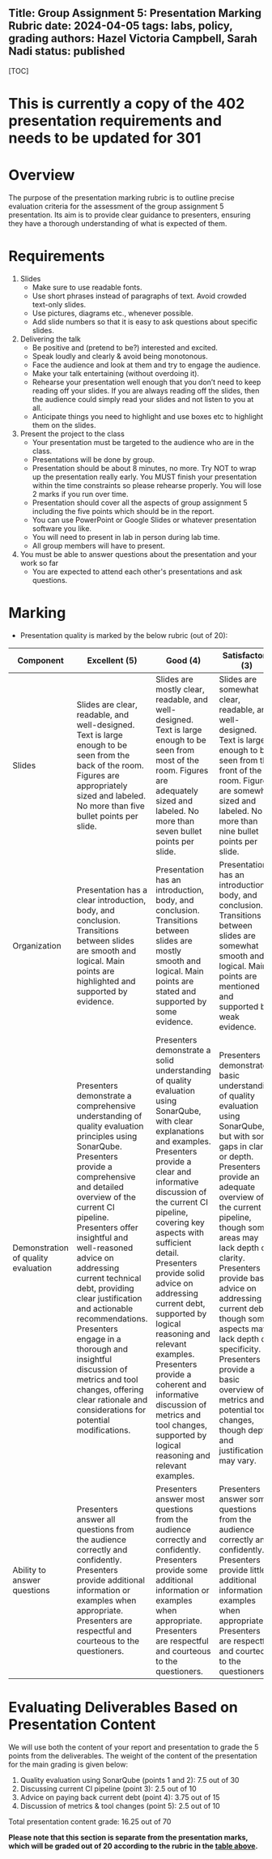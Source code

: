 Title: Group Assignment 5: Presentation Marking Rubric
date: 2024-04-05
tags: labs, policy, grading
authors: Hazel Victoria Campbell, Sarah Nadi
status: published
----

[TOC]

# This is currently a copy of the 402 presentation requirements and needs to be updated for 301

# Overview

The purpose of the presentation marking rubric is to outline precise evaluation criteria for the assessment of the group assignment 5 presentation. Its aim is to provide clear guidance to presenters, ensuring they have a thorough understanding of what is expected of them.

# Requirements

1. Slides
    * Make sure to use readable fonts.
    * Use short phrases instead of paragraphs of text. Avoid crowded text-only slides.
    * Use pictures, diagrams etc., whenever possible.
    * Add slide numbers so that it is easy to ask questions about specific slides.
2. Delivering the talk
    * Be positive and (pretend to be?) interested and excited.
    * Speak loudly and clearly & avoid being monotonous.
    * Face the audience and look at them and try to engage the audience.
    * Make your talk entertaining (without overdoing it).
    * Rehearse your presentation well enough that you don’t need to keep reading off your slides. If you are always reading off the slides, then  the audience could simply read your slides and not listen to you at all.
    * Anticipate things you need to highlight and use boxes etc to highlight them on the slides.
3. Present the project to the class
    * Your presentation must be targeted to the audience who are in the class.
    * Presentations will be done by group.
    * Presentation should be about 8 minutes, no more. Try NOT to wrap up the presentation really early. You MUST finish your presentation within the time constraints so please rehearse properly. You will lose 2 marks if you run over time.
    * Presentation should cover all the aspects of group assignment 5 including the five points which should be in the report.
    * You can use PowerPoint or Google Slides or whatever presentation software you like.
    * You will need to present in lab in person during lab time.
    * All group members will have to present.
4. You must be able to answer questions about the presentation and your work so far
    * You are expected to attend each other's presentations and ask questions.

# Marking

* Presentation quality is marked by the below rubric (out of 20):

| Component | Excellent (5) | Good (4) | Satisfactory (3) | Unsatisfactory (2) | Poor (1) |
| --- | --- | --- | --- | --- | --- |
| Slides | Slides are clear, readable, and well-designed. Text is large enough to be seen from the back of the room. Figures are appropriately sized and labeled. No more than five bullet points per slide. | Slides are mostly clear, readable, and well-designed. Text is large enough to be seen from most of the room. Figures are adequately sized and labeled. No more than seven bullet points per slide. | Slides are somewhat clear, readable, and well-designed. Text is large enough to be seen from the front of the room. Figures are somewhat sized and labeled. No more than nine bullet points per slide. | Slides are unclear, unreadable, or poorly designed. Text is too small to be seen from the back of the room. Figures are too large or too small and unlabeled. More than nine bullet points per slide. | Slides are missing, illegible, or incomprehensible. Text is too small to be seen from anywhere in the room. Figures are irrelevant or absent. Too many bullet points per slide or no bullet points at all. |
| Organization | Presentation has a clear introduction, body, and conclusion. Transitions between slides are smooth and logical. Main points are highlighted and supported by evidence. | Presentation has an introduction, body, and conclusion. Transitions between slides are mostly smooth and logical. Main points are stated and supported by some evidence. | Presentation has an introduction, body, and conclusion. Transitions between slides are somewhat smooth and logical. Main points are mentioned and supported by weak evidence. | Presentation lacks a clear introduction, body, or conclusion. Transitions between slides are abrupt or illogical. Main points are unclear or unsupported by evidence. | Presentation has no discernible structure or flow. Transitions between slides are nonexistent or confusing. Main points are missing or irrelevant. |
| Demonstration of quality evaluation | Presenters demonstrate a comprehensive understanding of quality evaluation principles using SonarQube. Presenters provide a comprehensive and detailed overview of the current CI pipeline. Presenters offer insightful and well-reasoned advice on addressing current technical debt, providing clear justification and actionable recommendations. Presenters engage in a thorough and insightful discussion of metrics and tool changes, offering clear rationale and considerations for potential modifications. | Presenters demonstrate a solid understanding of quality evaluation using SonarQube, with clear explanations and examples. Presenters provide a clear and informative discussion of the current CI pipeline, covering key aspects with sufficient detail. Presenters provide solid advice on addressing current debt, supported by logical reasoning and relevant examples. Presenters provide a coherent and informative discussion of metrics and tool changes, supported by logical reasoning and relevant examples. | Presenters demonstrate a basic understanding of quality evaluation using SonarQube, but with some gaps in clarity or depth. Presenters provide an adequate overview of the current CI pipeline, though some areas may lack depth or clarity. Presenters provide basic advice on addressing current debt, though some aspects may lack depth or specificity. Presenters provide a basic overview of metrics and potential tool changes, though depth and justification may vary. | Presenters demonstrate poor understanding of quality evaluation using SonarQube, with significant gaps or inaccuracies. Presenters provide a poor or incomplete description of the current CI pipeline, with significant gaps or omissions. Presenters provide limited or unclear advice on addressing current debt, with weak reasoning or insufficient detail. Presenters offer limited or unclear insights into metrics and tool changes, with weak justification or relevance. | Presenters demonstrate little to no understanding of quality evaluation using SonarQube, with major inaccuracies or misconceptions. Presenters fail to effectively discuss the current CI pipeline, lacking coherence or relevant details. Presenters fail to provide meaningful advice on addressing current debt, lacking coherence or relevance. Presenters fail to effectively discuss metrics and tool changes, lacking coherence or substantive content. |
| Ability to answer questions | Presenters answer all questions from the audience correctly and confidently. Presenters provide additional information or examples when appropriate. Presenters are respectful and courteous to the questioners. | Presenters answer most questions from the audience correctly and confidently. Presenters provide some additional information or examples when appropriate. Presenters are respectful and courteous to the questioners. | Presenters answer some questions from the audience correctly and confidently. Presenters provide little additional information or examples when appropriate. Presenters are respectful and courteous to the questioners. | Presenters answer few questions from the audience correctly and confidently. Presenters provide no additional information or examples when appropriate. Presenters are disrespectful or discourteous to the questioners. | Presenters answer no questions from the audience correctly and confidently. Presenters provide irrelevant or inaccurate information or examples when appropriate. Presenters are rude or hostile to the questioners. |


# Evaluating Deliverables Based on Presentation Content

We will use both the content of your report and presentation to grade the 5 points from the deliverables. The weight of the content of the presentation for the main grading is given below:

1. Quality evaluation using SonarQube (points 1 and 2):  7.5 out of 30
2. Discussing current CI pipeline (point 3): 2.5 out of 10
3. Advice on paying back current debt (point 4): 3.75 out of 15
4. Discussion of metrics & tool changes (point 5): 2.5 out of 10

Total presentation content grade: 16.25 out of 70

**Please note that this section is separate from the presentation marks, which will be graded out of 20 according to the rubric in the [table above](#marking).**

